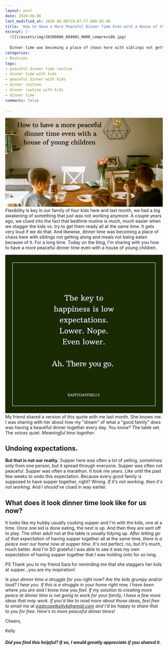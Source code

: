 ```yaml
---
layout: post
date: 2020-08-06
last_modified_at: 2020-08-06T10:07:57.000-03:00
title: 'How to Have a More Peaceful Dinner Time Even with a House of Young Children '
excerpt: |-
  ![](/assets/img/20200806_084001_0000_compress86.jpg)

  Dinner time was becoming a place of chaos here with siblings not getting along and meals not being eaten because of it. For a long time. Today on the blog, I'm sharing with you how to have a more peaceful dinner time even with a house of young children.
categories:
- Routines
tags:
- peaceful dinner time routine
- dinner time with kids
- peaceful dinner with kids
- dinner routine
- dinner routine with kids
- dinner time
comments: false

---
```

![My boys sitting at the dining table.](/assets/img/20200806_084001_0000_compress86.jpg "kidsattable")  
Flexibility is key in our family of four kids here and last month, we had a big awakening of something that just was not working anymore. A couple years ago, we clued into the fact that bedtime routine is much, much easier when we stagger the kids vs. try to get them ready all at the same time. It gets very loud if we do that. And likewise, dinner time was becoming a place of chaos here with siblings not getting along and meals not being eaten because of it. For a long time. Today on the blog, I'm sharing with you how to have a more peaceful dinner time even with a house of young children.   
   
![An image with a quote on it about lowering expectations.](/assets/img/untitled.png "quoteexpectations")  
My friend shared a version of this quote with me last month. She knows me. I was sharing with her about how my "dream" of what a "good family" does was having a beautiful dinner together every day. You know? The table set. The voices quiet. _Meaningful time together_.

## Undoing expectations.

**But that is not our reality**. Supper here was often a lot of yelling, sometimes only from one person, but it spread through everyone. Supper was often not peaceful. Supper was often a marathon. It took me years. Like until the past few weeks to undo this expectation. Because every good family is supposed to have supper together, right? Wrong. _If it's not working, then it's not working._ And I should've clued in way earlier. 

## What does it look dinner time look like for us now? 

It looks like my hubby usually cooking supper and I'm with the kids, one at a time. Once one kid is done eating, the next is up. And then they are sent off to play. The other adult not at the table is usually tidying up. _After letting go of that expectation_ of having supper together all at the same time, _there is a peace over our home now at supper time_. It's not perfect, no, but it's much, much better. And I'm SO grateful I was able to see it was my own expectation of having supper together that I was holding onto for so long.  
   
PS Thank you to my friend Sara for reminding me that she staggers her kids at supper...you are my inspiration!  
   
_Is your dinner time a struggle for you right now? Are the kids grumpy and/or loud? I hear you. If this is a struggle in your home right now, I have been where you are and I know how you feel. If my solution to creating more peace at dinner time is not going to work for your family, I have a few more ideas that may work. If you'd like to read more about those ideas, feel free to email me at_ [_eastcoastkellyb@gmail.com_](mailto:eastcoastkellyb@gmail.com) _and I'd be happy to share that to you for free. Here's to more peaceful dinner times!_

Cheers,

Kelly

##### Did you find this helpful? If so, I would greatly appreciate if you shared it.